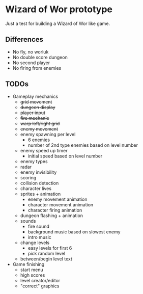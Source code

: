 # Wizard of Wor prototype
Just a test for building a Wizard of Wor like game.

## Differences
* No fly, no worluk
* No double score dungeon
* No second player
* No firing from enemies

## TODOs

* Gameplay mechanics
  * ~~grid movement~~
  * ~~dungeon display~~
  * ~~player input~~
  * ~~fire mechanic~~
  * ~~warp left/right grid~~
  * ~~enemy movement~~
  * enemy spawning per level
    * 6 enemies
    * number of 2nd type enemies based on level number
  * enemy speed up timer
    * initial speed based on level number
  * enemy types
  * radar
  * enemy invisibility
  * scoring
  * collision detection
  * character lives
  * sprites + animation
    * enemy movement animation
    * character movement animation
    * character firing animation
  * dungeon flashing + animation
  * sounds
    * fire sound
    * background music based on slowest enemy
    * intro music
  * change levels
    * easy levels for first 6
    * pick random level
  * between/begin level text
* Game finishing
  * start menu
  * high scores
  * level creator/editor
  * "correct" graphics
